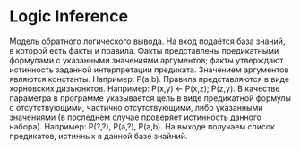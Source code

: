 Logic Inference
===============

Модель обратного логического вывода.
На вход подаётся база знаний, в которой есть факты и правила.
Факты представлены предикатными формулами с указанными значениями аргументов; факты утверждают истинность заданной интерпретации предиката. Значением аргументов являются константы. Например: P(a,b).
Правила представляются в виде хорновских дизъюнктов. Например: P(x,y) <- P(x,z); P(z,y).
В качестве параметра в программe указывается цель в виде предикатной формулы с отсутствующими, частично отсутствующими, либо указанными значениями (в последнем случае проверяет истинность данного набора). Например: P(?,?), P(a,?), P(a,b).
На выходе получаем список предикатов, истинных в данной базе знайний.
